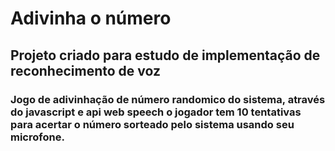 # Adivinha o número
## Projeto criado para estudo de implementação de reconhecimento de voz
### Jogo de adivinhação de número randomico do sistema, através do javascript e api web speech o jogador tem 10 tentativas para acertar o número sorteado pelo sistema usando seu microfone.